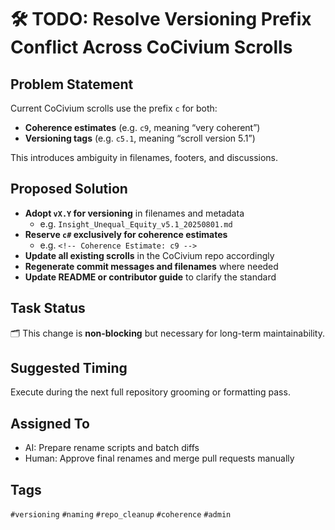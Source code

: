 <!-- status: stub; target: 150+ words -->
<!-- Filename: TODO_Versioning_Conflict_Resolution.md -->
<!-- Type: Admin Task -->
<!-- Status: Queued -->
<!-- Priority: Medium -->
<!-- Created: 2025-08-01 -->
<!-- Origin: Requested by RickPublic -->

# 🛠️ TODO: Resolve Versioning Prefix Conflict Across CoCivium Scrolls

## Problem Statement

Current CoCivium scrolls use the prefix `c` for both:
- **Coherence estimates** (e.g. `c9`, meaning “very coherent”)
- **Versioning tags** (e.g. `c5.1`, meaning “scroll version 5.1”)

This introduces ambiguity in filenames, footers, and discussions.

## Proposed Solution

- **Adopt `vX.Y` for versioning** in filenames and metadata
  - e.g. `Insight_Unequal_Equity_v5.1_20250801.md`
- **Reserve `c#` exclusively for coherence estimates**
  - e.g. `<!-- Coherence Estimate: c9 -->`
- **Update all existing scrolls** in the CoCivium repo accordingly
- **Regenerate commit messages and filenames** where needed
- **Update README or contributor guide** to clarify the standard

## Task Status

🗂️ This change is **non-blocking** but necessary for long-term maintainability.

## Suggested Timing

Execute during the next full repository grooming or formatting pass.

## Assigned To

- AI: Prepare rename scripts and batch diffs
- Human: Approve final renames and merge pull requests manually

## Tags

`#versioning` `#naming` `#repo_cleanup` `#coherence` `#admin`



